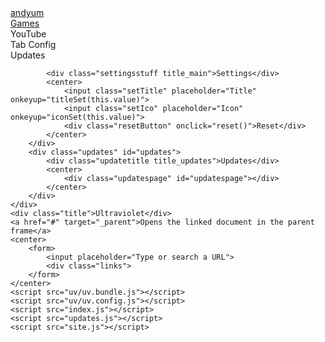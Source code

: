 <!DOCTYPE html>
<html lang="en">
<head>
    <meta charset="UTF-8">
    <meta http-equiv="X-UA-Compatible" content="IE=edge">
    <meta name="viewport" content="width=device-width, initial-scale=1.0 shrink-to-fit=no">
    <link rel="icon" type="image/x-icon" href="./Site/images/logo.png">
    <link rel="stylesheet" href="index.css">
    <title>Zaluea | Home</title>
</head>
<body>
    <div class="bar">
        <div class="main_title"><a href="/">andyum</a></div>
        <div class="button games"><a href="games.html">Games</a></div>
        <div class="button ytlink" onclick="quickLink('hvtrs8%2F-wuw%2Cymuvu%60e%2Ccmm-')">YouTube</div>
        <div class="button tabconfig" onclick="settings()">Tab Config</div>
        <div class="button updates_btn" onclick="updates()">Updates</div>
        <div class="settings" id="settings">

            <div class="settingsstuff title_main">Settings</div>
            <center>
                <input class="setTitle" placeholder="Title" onkeyup="titleSet(this.value)">
                <input class="setIco" placeholder="Icon" onkeyup="iconSet(this.value)">
                <div class="resetButton" onclick="reset()">Reset</div>
            </center>
        </div>
        <div class="updates" id="updates">
            <div class="updatetitle title_updates">Updates</div>
            <center>
                <div class="updatespage" id="updatespage"></div>
            </center>
        </div>
    </div>
    <div class="title">Ultraviolet</div>
    <a href="#" target="_parent">Opens the linked document in the parent frame</a>
    <center>
        <form>
            <input placeholder="Type or search a URL">
            <div class="links">
        </form>
    </center>
    <script src="uv/uv.bundle.js"></script>
    <script src="uv/uv.config.js"></script>
    <script src="index.js"></script>
    <script src="updates.js"></script>
    <script src="site.js"></script>
</body>
</html>
